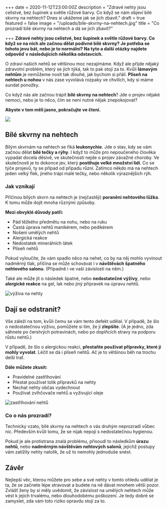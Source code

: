 +++
date = 2020-11-12T23:00:00Z
description = "Zdravé nehty jsou celistvé, bez šupinek a světle růžové barvy. Co když se nám objeví bílé skvrny na nehtech? Dnes si ukážeme jak se jich zbavit."
draft = true
featured = false
image = "/uploads/bile-skvrny-na-nehtech.jpg"
title = "Co prozradí bílé skvrny na nehtech a dá se jich zbavit?"

+++
**Zdravé nehty jsou celistvé, bez šupinek a světle růžové barvy. Co když se na nich ale začnou dělat podivné bílé skvrny? Je potřeba se tohoto jevu bát, nebo je to normální? Na tyto a další otázky najdete odpověď v následujících několika odstavcích.**

O zdraví našich nehtů se většinou moc nezajímáme. Když ale přijde nějaký zdravotní problém, který se jich týká, tak to pak stojí za to. Kvůli **lámavým nehtům** je nemůžeme nosit tak dlouhé, jak bychom si přáli. **Plíseň na nehtech u nohou** v nás zase vyvolává rozpaky ve chvílích, kdy si máme sundat ponožky.

Co když nás ale začnou trápit **bílé skvrny na nehtech**? Jde o projev nějaké nemoci, nebo je to něco, čím se není nutné nějak znepokojovat?

**Abyste v tom měli jasno, pokračujte ve čtení.**

![](/uploads/co-prozradi-bile-skvrny-na-nehtech.jpg)

## Bílé skvrny na nehtech

Bílým skvrnám na nehtech se říká **leukonychie**. Jde o stav, kdy se vám začnou dělat **bílé tečky a rýhy**. I když to může pro nepoučeného člověka vypadat docela děsivě, ve skutečnosti nejde o projev závažné choroby. Ve skutečnosti je to dokonce jev, který **postihuje velké množství lidí**. Co se týče projevů, ty se případ od případu různí. Zatímco někdo má na nehtech jeden velký flek, jiného trápí malé tečky, nebo několik výraznějších rýh.

### Jak vznikají

Příčinou bílých skvrn na nehtech je (nejčastěji) **poranění nehtového lůžka**. K tomu může dojít mnoha různými způsoby.

**Mezi obvyklé důvody patří:**

* Pád těžkého předmětu na nohu, nebo na ruku
* Častá úprava nehtů manikérem, nebo pedikérem
* Nošení umělých nehtů
* Alergická reakce
* Nedostatek minerálních látek
* Plíseň nehtů

Pokud vyloučíte, že vám spadlo něco na nehet, co by na něj mohlo vyvinout nadměrný tlak, příčina se může schovávat i v **návštěvách špatného nehtového salonu**. (Případně i ve vaší závislosti na něm.)

  
Také ale může jít o následek špatné, nebo **nedostatečné výživy**, nebo **alergické reakce** na gel, lak nebo jiný přípravek na úpravu nehtů.

![výživa na nehty](/uploads/vyziva-na-nehty.jpg)

## Dají se odstranit?

Vše záleží na tom, kvůli čemu se vám tento defekt udělal. V případě, že šlo o nedostatečnou výživu, pomůžete si tím, že ji **zlepšíte**. (A je jedno, zda sáhnete po čerstvých potravinách, nebo po doplňcích stravy na podporu růstu nehtů.)

V případě, že šlo o alergickou reakci, **přestaňte používat přípravky, které ji mohly vyvolat**. Léčit se dá i plíseň nehtů. Ač je to většinou běh na trochu delší trať.

**Dále můžete zkusit:**

* Pravidelné zastřihování
* Přestat používat tolik přípravků na nehty
* Nechat nehty občas vydechnout
* Používat zvlhčovače nehtů a vyživující oleje

![zastřihování nehtů](/uploads/zastrihovani-nehtu.jpg)

### Co o nás prozradí?

Technicky vzato, bílé skvrny na nehtech o vás druhým neprozradí vůbec nic. Především kvůli tomu, že se nijak nepojí s nedostatečnou hygienou.

Pokud je ale protistrana znalá problému, přisoudí to následkům **úrazu nehtů**, nebo **nadměrným návštěvám nehtových salonů**, jejichž postupy vám zatížily nehty natolik, že už to nemohly jednoduše snést.

## Závěr

Nejlepší věc, kterou můžete pro sebe a své nehty v tomto ohledu udělat je ta, že se začnete lépe stravovat a budete na ně dávat mnohem větší pozor. Zvlášť ženy by si měly uvědomit, že závislost na umělých nehtech může vést k jejich trvalému, nebo dlouhodobému poškození. Je tedy dobré se zamyslet, zda vám toto riziko opravdu stojí za to.
